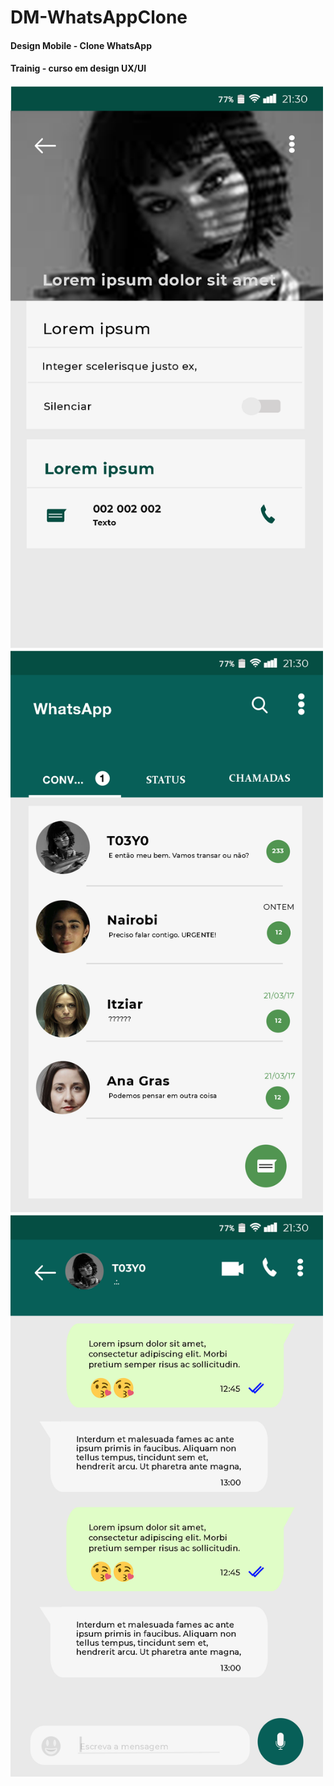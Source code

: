# DM-WhatsAppClone

#### Design Mobile - Clone WhatsApp
#### Trainig - curso em design UX/UI

<img src="https://raw.githubusercontent.com/EuFreela/DM-WhatsAppClone/master/Tela-33.png" width="500" height="900"><br>
<img src="https://raw.githubusercontent.com/EuFreela/DM-WhatsAppClone/master/Tela-11.png" width="500" height="900"><br>
<img src="https://raw.githubusercontent.com/EuFreela/DM-WhatsAppClone/master/Tela-22.png" width="500" height="900">
